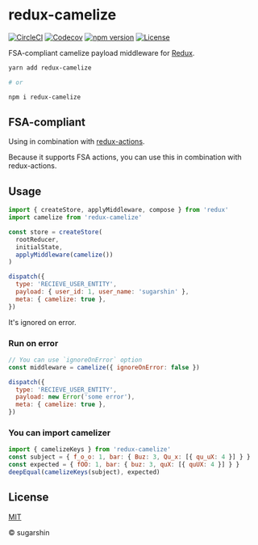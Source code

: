 # redux-camelize

[![CircleCI][circleci-image]][circleci-url]
[![Codecov][codecov-image]][codecov-url]
[![npm version][npm-image]][npm-url]
[![License][license-image]][license-url]

FSA-compliant camelize payload middleware for [Redux](http://redux.js.org/).

```bash
yarn add redux-camelize

# or

npm i redux-camelize
```

## FSA-compliant

Using in combination with [redux-actions](https://github.com/acdlite/redux-actions).

Because it supports FSA actions, you can use this in combination with redux-actions.

## Usage

```js
import { createStore, applyMiddleware, compose } from 'redux'
import camelize from 'redux-camelize'

const store = createStore(
  rootReducer,
  initialState,
  applyMiddleware(camelize())
)

dispatch({
  type: 'RECIEVE_USER_ENTITY',
  payload: { user_id: 1, user_name: 'sugarshin' },
  meta: { camelize: true },
})
```

It's ignored on error.

### Run on error

```js
// You can use `ignoreOnError` option
const middleware = camelize({ ignoreOnError: false })

dispatch({
  type: 'RECIEVE_USER_ENTITY',
  payload: new Error('some error'),
  meta: { camelize: true },
})
```

### You can import camelizer

```js
import { camelizeKeys } from 'redux-camelize'
const subject = { f_o_o: 1, bar: { Buz: 3, Qu_x: [{ qu_uX: 4 }] } }
const expected = { fOO: 1, bar: { buz: 3, quX: [{ quUX: 4 }] } }
deepEqual(camelizeKeys(subject), expected)
```

## License

[MIT][license-url]

© sugarshin

[circleci-image]: https://circleci.com/gh/sugarshin/redux-camelize/tree/master.svg?style=svg&circle-token=fce7a1b89ecdbdb59e570ae5277063193e224fd0
[circleci-url]: https://circleci.com/gh/sugarshin/redux-camelize/tree/master
[codecov-image]: https://codecov.io/gh/sugarshin/redux-camelize/branch/master/graph/badge.svg
[codecov-url]: https://codecov.io/gh/sugarshin/redux-camelize
[npm-image]: https://img.shields.io/npm/v/redux-camelize.svg?style=flat-square
[npm-url]: https://www.npmjs.org/package/redux-camelize
[license-image]: https://img.shields.io/:license-mit-blue.svg?style=flat-square
[license-url]: https://sugarshin.mit-license.org/
